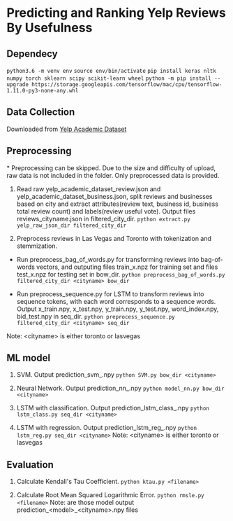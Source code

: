 # Predicting and Ranking Yelp Reviews By Usefulness

## Dependecy
`python3.6 -m venv env`
`source env/bin/activate`
`pip install keras nltk numpy torch sklearn scipy scikit-learn wheel` 
`python -m pip install --upgrade https://storage.googleapis.com/tensorflow/mac/cpu/tensorflow-1.11.0-py3-none-any.whl`

## Data Collection
Downloaded from [Yelp Academic Dataset](https://www.yelp.com/dataset) 

## Preprocessing
\* Preprocessing can be skipped. Due to the size and difficulty of upload, raw data is not included in the folder. Only preprocessed data is provided.
1. 	Read raw yelp_academic_dataset_review.json and yelp_academic_dataset_business.json, split reviews and businesses based on city and extract attributes(review text, business id, business total review count) and labels(review useful vote). Output files reviews_cityname.json in filtered_city_dir. 
	`python extract.py yelp_raw_json_dir filtered_city_dir`

2. 	Preprocess reviews in Las Vegas and Toronto with tokenization and stemmization. 
 - Run preprocess_bag_of_words.py for transforming reviews into bag-of-words vectors, and outputing files train_x.npz for training set and files test_x.npz for testing set in bow_dir. 
 	`python preprocess_bag_of_words.py filtered_city_dir <cityname> bow_dir`

 - Run preprocess_sequence.py for LSTM to transform reviews into sequence tokens, with each word corresponds to a sequence words. Output x_train.npy, x_test.npy, y_train.npy, y_test.npy, word_index.npy, bid_test.npy in seq_dir. 
	`python preprocess_sequence.py filtered_city_dir <cityname> seq_dir`
	
Note: \<cityname\> is either toronto or lasvegas

## ML model
1.	SVM. Output prediction_svm_<cityname>.npy
 	`python SVM.py bow_dir <cityname>`

2.	Neural Network. Output prediction_nn_<cityname>.npy
 	`python model_nn.py bow_dir <cityname>`

3.	LSTM with classification. Output prediction_lstm_class_<cityname>.npy
 	`python lstm_class.py seq_dir <cityname>`

4.	LSTM with regression. Output prediction_lstm_reg_<cityname>.npy
 	`python lstm_reg.py seq_dir <cityname>`
Note: \<cityname\> is either toronto or lasvegas
	
## Evaluation
1. 	Calculate Kendall's Tau Coefficient. 
	`python ktau.py <filename>`

2.	Calculate Root Mean Squared Logarithmic Error. 
	`python rmsle.py <filename>`
Note: <filename> are those model output prediction_\<model\>_\<cityname\>.npy files
